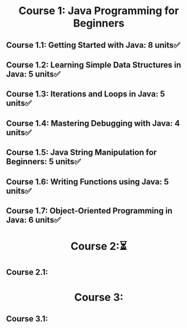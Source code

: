 <h1 align='center'> Course 1: Java Programming for Beginners </h1> 

## Course 1.1: Getting Started with Java: 8 units✅
## Course 1.2: Learning Simple Data Structures in Java: 5 units✅
## Course 1.3: Iterations and Loops in Java: 5 units✅
## Course 1.4: Mastering Debugging with Java: 4 units✅
## Course 1.5: Java String Manipulation for Beginners: 5 units✅
## Course 1.6: Writing Functions using Java: 5 units✅
## Course 1.7: Object-Oriented Programming in Java: 6 units✅

<h1 align='center'> Course 2:⏳  </h1> 

## Course 2.1:

<h1 align='center'> Course 3:  </h1> 

## Course 3.1:


